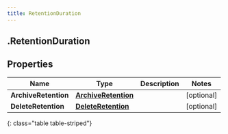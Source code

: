 ```yaml
---
title: RetentionDuration
---
```

## .RetentionDuration

## Properties

|Name | Type | Description | Notes|
|------------ | ------------- | ------------- | -------------|
| **ArchiveRetention** | [**ArchiveRetention**](ArchiveRetention.html) |  | [optional] |
| **DeleteRetention** | [**DeleteRetention**](DeleteRetention.html) |  | [optional] |
{: class="table table-striped"}



